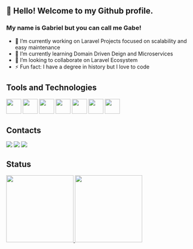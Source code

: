 ## 👋 Hello! Welcome to my Github profile.
### My name is Gabriel but you can call me Gabe!

- 🔭 I’m currently working on Laravel Projects focused on scalability and easy maintenance
- 🌱 I’m currently learning Domain Driven Deign and Microservices 
- 👯 I’m looking to collaborate on Laravel Ecosystem
- ⚡ Fun fact: I have a degree in history but I love to code

## Tools and Technologies
<img src="https://cdn.jsdelivr.net/gh/devicons/devicon/icons/php/php-original.svg" width="40" height="40"/> <img src="https://cdn.jsdelivr.net/gh/devicons/devicon/icons/laravel/laravel-plain-wordmark.svg" width="40" height="40"/> <img src="https://cdn.jsdelivr.net/gh/devicons/devicon/icons/git/git-original.svg" width="40" height="40"/> <img src="https://cdn.jsdelivr.net/gh/devicons/devicon/icons/docker/docker-original.svg" width="40" height="40"/> <img src="https://cdn.jsdelivr.net/gh/devicons/devicon/icons/linux/linux-original.svg" width="40" height="40"/> <img src="https://cdn.jsdelivr.net/gh/devicons/devicon/icons/typescript/typescript-original.svg" width="40" height="40"/> <img src="https://cdn.jsdelivr.net/gh/devicons/devicon/icons/adonisjs/adonisjs-original.svg" width="40" height="40"/>

## Contacts
<div>
<a href="https://instagram.com/gabriel_de_bem" target="_blank"><img src="https://img.shields.io/badge/-Instagram-%23E4405F?style=for-the-badge&logo=instagram&logoColor=white" target="_blank"></a>
<a href ="mailto:gabrieldebem72@gmail.com"><img src="https://img.shields.io/badge/Gmail-D14836?style=for-the-badge&logo=gmail&logoColor=white" target="_blank"></a>
<a href="https://www.linkedin.com/in/gabriel-de-bem-9590a5133/" target="_blank"><img src="https://img.shields.io/badge/-LinkedIn-%230077B5?style=for-the-badge&logo=linkedin&logoColor=white" target="_blank"></a>   
</div>

## Status
<div>
<a href="https://github.com/gabrieldebem">
<img height="180em" src="https://github-readme-stats.vercel.app/api/top-langs/?username=gabrieldebem&layout=compact&langs_count=7&theme=dracula"/>
<img height="180em" src="https://github-readme-stats.vercel.app/api?username=gabrieldebem&show_icons=true&theme=dracula&include_all_commits=true&count_private=true"/>
</div>







<!---
gabrieldebem/gabrieldebem is a ✨ special ✨ repository because its `README.md` (this file) appears on your GitHub profile.
You can click the Preview link to take a look at your changes.
--->
